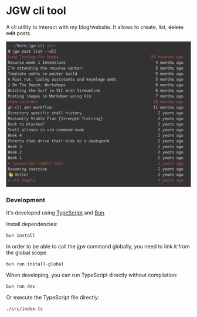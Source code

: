 # JGW cli tool

A cli utility to interact with my blog/website. It allows to create, list, ~~delete~~ ~~edit~~ posts.

![jgw-cli-example](img/jgw-cli-example.png)

### Development

It's developed using [TypeScript](https://www.typescriptlang.org) and [Bun](https://bun.sh).

Install dependencies:
```
bun install
```

In order to be able to call the jgw command globally, you need to link it from
the global scope

```
bun run install-global
```

When developing, you can run TypeScript directly without compilation:

```
bun run dev
```

Or execute the TypeScript file directly:
```
./src/index.ts
```




